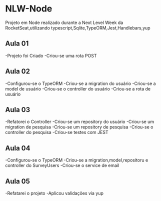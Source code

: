 # NLW-Node
Projeto em Node realizado durante a Next Level Week da RocketSeat,utilizando typescript,Sqlite,TypeORM,Jest,Handlebars,yup

## Aula 01
-Projeto foi Criado
-Criou-se uma rota POST

## Aula 02
-Configurou-se o TypeORM
-Criou-se a migration do usuário
-Criou-se a model de usuário
-Criou-se o controller do usuário
-Criou-se a rota de usuário

## Aula 03
-Refatorei o Controller
-Criou-se um repository do usuário
-Criou-se um migration de pesquisa
-Criou-se um repository de pesquisa
-Criou-se o controller do pesquisa
-Criou-se  testes com JEST

## Aula 04
-Configurou-se o TypeORM
-Criou-se a migration,model,repositoru e controller do SurveyUsers
-Criou-se o service de email

## Aula 05
-Refatarei o projeto
-Aplicou validações via yup
